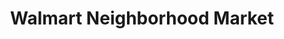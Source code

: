 ---
title: "Walmart Neighborhood Market"
url: /corona/walmart-neighborhood-market/
shop: supermarket
---